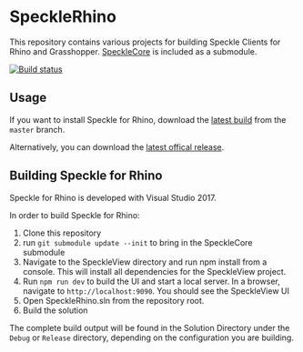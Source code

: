 # SpeckleRhino
This repository contains various projects for building Speckle Clients for Rhino and Grasshopper.
[SpeckleCore](https://github.com/speckleworks/SpeckleCore) is included as a submodule.

[![Build status](https://ci.appveyor.com/api/projects/status/mtfs3owdpy72yuh3/branch/master?svg=true)](https://ci.appveyor.com/project/SpeckleWorks/specklerhino/branch/master)

## Usage

If you want to install Speckle for Rhino, download the [latest build](https://ci.appveyor.com/api/projects/SpeckleWorks/SpeckleRhino/artifacts/specklerhino.rhi?branch=master&job=Configuration%3DRelease) from the `master` branch.

Alternatively, you can download the [latest offical release](https://github.com/speckleworks/SpeckleRhino/releases/latest).

## Building Speckle for Rhino

Speckle for Rhino is developed with Visual Studio 2017.

In order to build Speckle for Rhino:

1. Clone this repository
2. run `git submodule update --init` to bring in the SpeckleCore submodule
3. Navigate to the SpeckleView directory and run npm install from a console. This will install all dependencies for the SpeckleView project.
4. Run `npm run dev` to build the UI and start a local server.
In a browser, navigate to `http://localhost:9090`. You should see the SpeckleView UI
5. Open SpeckleRhino.sln from the repository root.
6. Build the solution

The complete build output will be found in the Solution Directory under the `Debug` or `Release` directory, depending on the configuration you are building.
